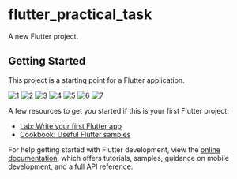 # flutter_practical_task

A new Flutter project.

## Getting Started


This project is a starting point for a Flutter application.

![1](https://user-images.githubusercontent.com/77821914/196032115-0d58caf1-34a0-4d8d-8fc1-ebeeeb6e0eee.jpg)
![2](https://user-images.githubusercontent.com/77821914/196032120-ddf1b097-14a9-46b7-9b80-dfad8e943f2e.jpg)
![3](https://user-images.githubusercontent.com/77821914/196032123-2bab6f6d-fe62-48cf-84e2-941c260ea56a.jpg)
![4](https://user-images.githubusercontent.com/77821914/196032126-3268efcf-d368-49f5-8d77-e56ffd57e43a.jpg)
![5](https://user-images.githubusercontent.com/77821914/196032128-38992395-5eb1-433c-b431-4cd6857f592d.jpg)
![6](https://user-images.githubusercontent.com/77821914/196032132-ddf398f0-8805-4e35-9ec1-e7110773bdcc.jpg)
![7](https://user-images.githubusercontent.com/77821914/196032137-eba2002d-d94b-441a-8759-b2d59261cb74.jpg)


A few resources to get you started if this is your first Flutter project:

- [Lab: Write your first Flutter app](https://docs.flutter.dev/get-started/codelab)
- [Cookbook: Useful Flutter samples](https://docs.flutter.dev/cookbook)

For help getting started with Flutter development, view the
[online documentation](https://docs.flutter.dev/), which offers tutorials,
samples, guidance on mobile development, and a full API reference.
